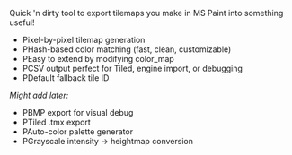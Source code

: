 Quick 'n dirty tool to export tilemaps you make in MS Paint into something useful!

- Pixel-by-pixel tilemap generation
- PHash-based color matching (fast, clean, customizable)
- PEasy to extend by modifying color_map
- PCSV output perfect for Tiled, engine import, or debugging
- PDefault fallback tile ID

*Might add later:*
- PBMP export for visual debug
- PTiled .tmx export
- PAuto-color palette generator
- PGrayscale intensity → heightmap conversion
